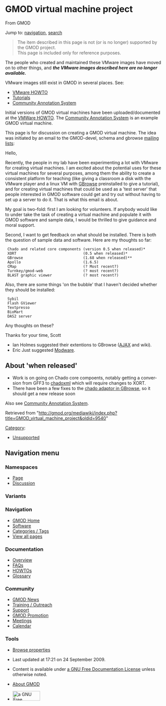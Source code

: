 <div id="mw-page-base" class="noprint">

</div>

<div id="mw-head-base" class="noprint">

</div>

<div id="content" class="mw-body" role="main">

<span id="top"></span>

<div id="mw-js-message" style="display:none;">

</div>



# <span dir="auto">GMOD virtual machine project</span>

<div id="bodyContent">

<div id="siteSub">

From GMOD

</div>

<div id="contentSub">

</div>

<div id="jump-to-nav" class="mw-jump">

Jump to: [navigation](#mw-navigation), [search](#p-search)

</div>

<div id="mw-content-text" class="mw-content-ltr" lang="en" dir="ltr">

> The item described in this page is not (or is no longer) supported by
> the GMOD project.  
> This page is included only for reference purposes.

<div class="emphasisbox">

The people who created and maintained these VMware images have moved on
to other things, and ***the VMware images described here are no longer
available.***

VMware images still exist in GMOD in several places. See:

- [VMware HOWTO](VMware_HOWTO "VMware HOWTO")
- [Tutorials](Category:Tutorials "Category:Tutorials")
- [Community Annotation
  System](Community_Annotation_System "Community Annotation System")

</div>

Initial versions of GMOD virtual machines have been uploaded/documented
at the
<a href="VMWare_HOWTO" class="mw-redirect" title="VMWare HOWTO">VMWare
HOWTO</a>. The [Community Annotation
System](Community_Annotation_System "Community Annotation System") is an
example GMOD virtual machine.

This page is for discussion on creating a GMOD virtual machine. The idea
was initiated by an email to the GMOD-devel, schema and gbrowse [mailing
lists](GMOD_Mailing_Lists "GMOD Mailing Lists"):

Hello,

Recently, the people in my lab have been experimenting a lot with VMware
for creating virtual machines. I am excited about the potential uses for
these virtual machines for several purposes, among them the ability to
create a consistent platform for teaching (like giving a classroom a
disk with the VMware player and a linux VM with
[GBrowse](GBrowse.1 "GBrowse") preinstalled to give a tutorial), and for
creating virtual machines that could be used as a 'test server' that
people interested in GMOD software could get and try out without having
to set up a server to do it. That is what this email is about.

My goal is two-fold: first I am looking for volunteers. If anybody would
like to under take the task of creating a virtual machine and populate
it with GMOD software and sample data, I would be thrilled to give
guidance and moral support.

Second, I want to get feedback on what should be installed. There is
both the question of sample data and software. Here are my thoughts so
far:

     Chado and related core components (version 0.5 when released)*
     XORT                              (0.5 when released)*
     GBrowse                           (1.68 when released)**
     Apollo                            (1.6.5)
     CMap                              (? Most recent?)
     Turnkey/gmod-web                  (? most recent?)
     BLAST graphic viewer              (? most recent?)

Also, there are some things 'on the bubble' that I haven't decided
whether they should be installed:

     Sybil
     Flash GViewer
     Textpresso
     BioMart
     DAS2 server

Any thoughts on these?

Thanks for your time, Scott

- Ian Holmes suggested their extentions to GBrowse
  ([AJAX](Category:AJAX "Category:AJAX") and wiki).
- Eric Just suggested [Modware](Modware "Modware").

## <span id="About_.27when_released.27" class="mw-headline">About 'when released'</span>

- Work is on going on Chado core compoents, notably getting a conversion
  from GFF3 to [chadoxml](Chado_XML "Chado XML") which will require
  changes to XORT.
- There have been a few fixes to the
  <a href="GBrowse_adaptors" class="mw-redirect"
  title="GBrowse adaptors">chado adaptor in GBrowse</a>, so it should
  get a new release soon

Also see [Community Annotation
System](Community_Annotation_System "Community Annotation System").

</div>

<div class="printfooter">

Retrieved from
"<http://gmod.org/mediawiki/index.php?title=GMOD_virtual_machine_project&oldid=9540>"

</div>

<div id="catlinks" class="catlinks">

<div id="mw-normal-catlinks" class="mw-normal-catlinks">

[Category](Special:Categories "Special:Categories"):

- [Unsupported](Category:Unsupported "Category:Unsupported")

</div>

</div>

<div class="visualClear">

</div>

</div>

</div>

<div id="mw-navigation">

## Navigation menu

<div id="mw-head">



<div id="left-navigation">

<div id="p-namespaces" class="vectorTabs" role="navigation"
aria-labelledby="p-namespaces-label">

### Namespaces

- <span id="ca-nstab-main"><a href="GMOD_virtual_machine_project" accesskey="c"
  title="View the content page [c]">Page</a></span>
- <span id="ca-talk"><a
  href="http://gmod.org/mediawiki/index.php?title=Talk:GMOD_virtual_machine_project&amp;action=edit&amp;redlink=1"
  accesskey="t"
  title="Discussion about the content page [t]">Discussion</a></span>

</div>

<div id="p-variants" class="vectorMenu emptyPortlet" role="navigation"
aria-labelledby="p-variants-label">

### 

### Variants[](#)

<div class="menu">

</div>

</div>

</div>

<div id="right-navigation">





</div>



</div>

</div>

</div>

<div id="mw-panel">

<div id="p-logo" role="banner">

<a href="Main_Page"
style="background-image: url(../images/GMOD-cogs.png);"
title="Visit the main page"></a>

</div>

<div id="p-Navigation" class="portal" role="navigation"
aria-labelledby="p-Navigation-label">

### Navigation

<div class="body">

- <span id="n-GMOD-Home">[GMOD Home](Main_Page)</span>
- <span id="n-Software">[Software](GMOD_Components)</span>
- <span id="n-Categories-.2F-Tags">[Categories /
  Tags](Categories)</span>
- <span id="n-View-all-pages">[View all pages](Special:AllPages)</span>

</div>

</div>

<div id="p-Documentation" class="portal" role="navigation"
aria-labelledby="p-Documentation-label">

### Documentation

<div class="body">

- <span id="n-Overview">[Overview](Overview)</span>
- <span id="n-FAQs">[FAQs](Category:FAQ)</span>
- <span id="n-HOWTOs">[HOWTOs](Category:HOWTO)</span>
- <span id="n-Glossary">[Glossary](Glossary)</span>

</div>

</div>

<div id="p-Community" class="portal" role="navigation"
aria-labelledby="p-Community-label">

### Community

<div class="body">

- <span id="n-GMOD-News">[GMOD News](GMOD_News)</span>
- <span id="n-Training-.2F-Outreach">[Training /
  Outreach](Training_and_Outreach)</span>
- <span id="n-Support">[Support](Support)</span>
- <span id="n-GMOD-Promotion">[GMOD Promotion](GMOD_Promotion)</span>
- <span id="n-Meetings">[Meetings](Meetings)</span>
- <span id="n-Calendar">[Calendar](Calendar)</span>

</div>

</div>

<div id="p-tb" class="portal" role="navigation"
aria-labelledby="p-tb-label">

### Tools

<div class="body">


- <span id="t-smwbrowselink"><a href="Special:Browse/GMOD_virtual_machine_project"
  rel="smw-browse">Browse properties</a></span>


</div>

</div>

</div>

</div>

<div id="footer" role="contentinfo">

- <span id="footer-info-lastmod">Last updated at 17:21 on 24 September
  2009.</span>
<!-- - <span id="footer-info-viewcount">31,637 page views.</span> -->
- <span id="footer-info-copyright">Content is available under
  <a href="http://www.gnu.org/licenses/fdl-1.3.html" class="external"
  rel="nofollow">a GNU Free Documentation License</a> unless otherwise
  noted.</span>

<!-- -->

- <span id="footer-places-about">[About
  GMOD](GMOD:About "GMOD:About")</span>

<!-- -->

- <span id="footer-copyrightico">[<img src="http://www.gnu.org/graphics/gfdl-logo-small.png" width="88"
  height="31" alt="a GNU Free Documentation License" />](http://www.gnu.org/licenses/fdl-1.3.html)</span>




</div>
